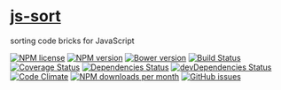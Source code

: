 [js-sort](http://aureooms.github.io/js-sort)
==

sorting code bricks for JavaScript

[![NPM license](http://img.shields.io/npm/l/aureooms-js-sort.svg)](https://raw.githubusercontent.com/aureooms/js-sort/master/LICENSE)
[![NPM version](http://img.shields.io/npm/v/aureooms-js-sort.svg)](https://www.npmjs.org/package/aureooms-js-sort)
[![Bower version](http://img.shields.io/bower/v/aureooms-js-sort.svg)](http://bower.io/search/?q=aureooms-js-sort)
[![Build Status](https://travis-ci.org/aureooms/js-sort.svg)](https://travis-ci.org/aureooms/js-sort)
[![Coverage Status](https://coveralls.io/repos/aureooms/js-sort/badge.png)](https://coveralls.io/r/aureooms/js-sort)
[![Dependencies Status](https://david-dm.org/aureooms/js-sort.png)](https://david-dm.org/aureooms/js-sort#info=dependencies)
[![devDependencies Status](https://david-dm.org/aureooms/js-sort/dev-status.png)](https://david-dm.org/aureooms/js-sort#info=devDependencies)
[![Code Climate](https://codeclimate.com/github/aureooms/js-sort.png)](https://codeclimate.com/github/aureooms/js-sort)
[![NPM downloads per month](http://img.shields.io/npm/dm/aureooms-js-sort.svg)](https://www.npmjs.org/package/aureooms-js-sort)
[![GitHub issues](http://img.shields.io/github/issues/aureooms/js-sort.svg)](https://github.com/aureooms/js-sort/issues)

